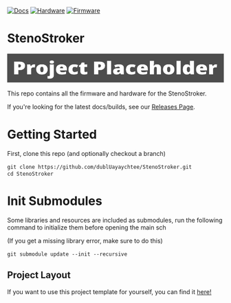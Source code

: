[![Docs](https://github.com/dublUayaychtee/StenoStroker/actions/workflows/docs_workflow.yml/badge.svg)](https://github.com/dublUayaychtee/StenoStroker/actions/workflows/docs_workflow.yml)
[![Hardware](https://github.com/dublUayaychtee/StenoStroker/actions/workflows/hardware_workflow.yml/badge.svg)](https://github.com/dublUayaychtee/StenoStroker/actions/workflows/hardware_workflow.yml)
[![Firmware](https://github.com/dublUayaychtee/StenoStroker/actions/workflows/firmware_workflow.yml/badge.svg)](https://github.com/dublUayaychtee/StenoStroker/actions/workflows/firmware_workflow.yml)


# StenoStroker

![Banner](Static/Banner.png)

This repo contains all the firmware and hardware for the StenoStroker.

If you're looking for the latest docs/builds, see our [Releases Page](https://github.com/dublUayaychtee/StenoStroker/releases).

# Getting Started

First, clone this repo (and optionally checkout a branch)

```shell
git clone https://github.com/dublUayaychtee/StenoStroker.git
cd StenoStroker
```

# Init Submodules

Some libraries and resources are included as submodules, run the following
command to initialize them before opening the main sch

(If you get a missing library error, make sure to do this)

```shell
git submodule update --init --recursive
```


## Project Layout

If you want to use this project template for yourself, you can find it [here!](https://github.com/KenwoodFox/Project-Template)

